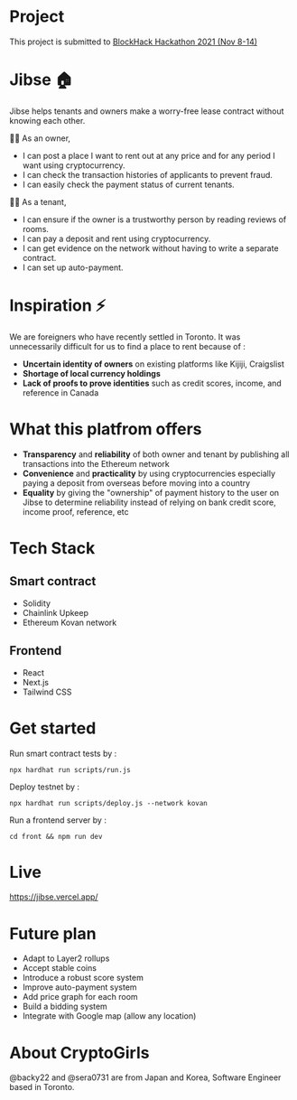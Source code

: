 # Project
This project is submitted to [BlockHack Hackathon 2021 (Nov 8-14)](https://blockhack-hackathon.devpost.com/)

# Jibse 🏠
Jibse helps tenants and owners make a worry-free lease contract without knowing each other.  
  
🙋‍♀️ As an owner,  
- I can post a place I want to rent out at any price and for any period I want using cryptocurrency.
- I can check the transaction histories of applicants to prevent fraud.
- I can easily check the payment status of current tenants.
  
🙋‍♂️ As a tenant,  
- I can ensure if the owner is a trustworthy person by reading reviews of rooms.
- I can pay a deposit and rent using cryptocurrency.
- I can get evidence on the network without having to write a separate contract.
- I can set up auto-payment.

# Inspiration ⚡️
We are foreigners who have recently settled in Toronto. It was unnecessarily difficult for us to find a place to rent because of : 
- **Uncertain identity of owners** on existing platforms like Kijiji, Craigslist
- **Shortage of local currency holdings**
- **Lack of proofs to prove identities** such as credit scores, income, and reference in Canada

# What this platfrom offers
- **Transparency** and **reliability** of both owner and tenant by publishing all transactions into the Ethereum network
- **Convenience** and **practicality** by using cryptocurrencies especially paying a deposit from overseas before moving into a country
- **Equality** by giving the "ownership" of payment history to the user on Jibse to determine reliability instead of relying on bank credit score, income proof, reference, etc

# Tech Stack
## Smart contract
- Solidity
- Chainlink Upkeep
- Ethereum Kovan network

## Frontend
- React
- Next.js
- Tailwind CSS

# Get started
Run smart contract tests by :
```
npx hardhat run scripts/run.js
```

Deploy testnet by :
```
npx hardhat run scripts/deploy.js --network kovan
```

Run a frontend server by :
```
cd front && npm run dev
```

# Live
https://jibse.vercel.app/

# Future plan
- Adapt to Layer2 rollups
- Accept stable coins
- Introduce a robust score system
- Improve auto-payment system
- Add price graph for each room
- Build a bidding system
- Integrate with Google map (allow any location)

# About CryptoGirls
@backy22 and @sera0731 are from Japan and Korea, Software Engineer based in Toronto.
